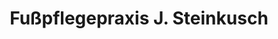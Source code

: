 ---
title: "Fußpflegepraxis J. Steinkusch"
url: /wesel/fusspflegepraxis-j-steinkusch/
shop: Kosmetik
---